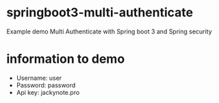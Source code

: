 # springboot3-multi-authenticate
Example demo Multi Authenticate with Spring boot 3 and Spring security

# information to demo
- Username: user
- Password: password
- Api key: jackynote.pro
